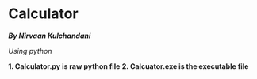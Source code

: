 # Calculator

***By Nirvaan Kulchandani***

*Using python*

**1. Calculator.py is raw python file**
**2. Calcuator.exe is the executable file**
